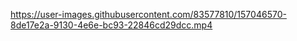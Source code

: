 

https://user-images.githubusercontent.com/83577810/157046570-8de17e2a-9130-4e6e-bc93-22846cd29dcc.mp4

